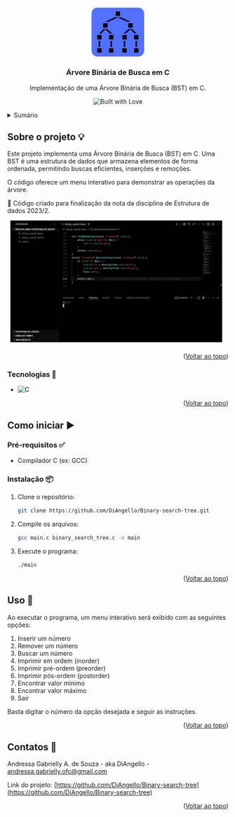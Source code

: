 <a id="readme-top"></a>
<!-- PROJECT LOGO -->
<br />
<div align="center">
  <a href="https://github.com/DiAngello/Binary-search-tree">
    <img src="https://github.com/DiAngello/Binary-search-tree/blob/main/tree_logo.png" width="120" alt="Logo" >
  </a>

  <h3 align="center">Árvore Binária de Busca em C</h3>

  <p align="center">
    Implementação de uma Árvore Binária de Busca (BST) em C.
    <br />
  </p>
</div>

<p align="center">
  <img src="https://forthebadge.com/images/badges/built-with-love.png" alt="Built with Love">
</p>

<details>
  <summary>Sumário</summary>
  <ol>
    <li>
      <a href="#about-the-project">Sobre o projeto</a>
      <ul>
        <li><a href="#built-with">Tecnologias</a></li>
      </ul>
    </li>
    <li>
      <a href="#getting-started">Como iniciar</a>
      <ul>
        <li><a href="#prerequisites">Pré-requisitos</a></li>
        <li><a href="#installation">Instalação</a></li>
      </ul>
    </li>
    <li><a href="#usage">Uso</a></li>
    <li><a href="#contact">Contatos</a></li>
  </ol>
</details>

## Sobre o projeto 💡

Este projeto implementa uma Árvore Binária de Busca (BST) em C. Uma BST é uma estrutura de dados que armazena elementos de forma ordenada, permitindo buscas eficientes, inserções e remoções.  

O código oferece um menu interativo para demonstrar as operações da árvore.

🚨 Código criado para finalização da nota da disciplina de Estrutura de dados 2023/2.

![Binary Tree Demo](https://github.com/DiAngello/Binary-search-tree/blob/main/tree_gif.gif) 

<p align="right">(<a href="#readme-top">Voltar ao topo</a>)</p>

### Tecnologias 🚀

* ![C](https://img.shields.io/badge/c-%2300599C.svg?style=for-the-badge&logo=c&logoColor=white)

<p align="right">(<a href="#readme-top">Voltar ao topo</a>)</p>

## Como iniciar ▶️

### Pré-requisitos ✅

*   Compilador C (ex: GCC)

### Instalação 📦

1.  Clone o repositório:
    ```sh
    git clone https://github.com/DiAngello/Binary-search-tree.git
    ```
2.  Compile os arquivos:
    ```sh
    gcc main.c binary_search_tree.c -o main
    ```
3.  Execute o programa:
    ```sh
    ./main
    ```

<p align="right">(<a href="#readme-top">Voltar ao topo</a>)</p>

## Uso 📌

Ao executar o programa, um menu interativo será exibido com as seguintes opções:

1.  Inserir um número
2.  Remover um número
3.  Buscar um número
4.  Imprimir em ordem (inorder)
5.  Imprimir pré-ordem (preorder)
6.  Imprimir pós-ordem (postorder)
7.  Encontrar valor mínimo
8.  Encontrar valor máximo
9.  Sair

Basta digitar o número da opção desejada e seguir as instruções.

<p align="right">(<a href="#readme-top">Voltar ao topo</a>)</p>

## Contatos 🌟

Andressa Gabrielly A. de Souza - aka DiAngello - andressa.gabrielly.ofc@gmail.com

Link do projeto: [https://github.com/DiAngello/Binary-search-tree](https://github.com/DiAngello/Binary-search-tree) 

<p align="right">(<a href="#readme-top">Voltar ao topo</a>)</p>
